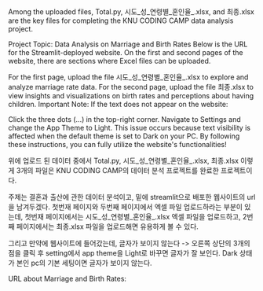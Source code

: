 <English Version>
Among the uploaded files, Total.py, 시도_성_연령별_혼인율_.xlsx, and 최종.xlsx are the key files for completing the KNU CODING CAMP data analysis project.

Project Topic: Data Analysis on Marriage and Birth Rates
Below is the URL for the Streamlit-deployed website. On the first and second pages of the website, there are sections where Excel files can be uploaded.

For the first page, upload the file 시도_성_연령별_혼인율_.xlsx to explore and analyze marriage rate data.
For the second page, upload the file 최종.xlsx to view insights and visualizations on birth rates and perceptions about having children.
Important Note:
If the text does not appear on the website:

Click the three dots (...) in the top-right corner.
Navigate to Settings and change the App Theme to Light.
This issue occurs because text visibility is affected when the default theme is set to Dark on your PC.
By following these instructions, you can fully utilize the website's functionalities!




<Korean Version>
위에 업로드 된 데이터 중에서 Total.py, 시도_성_연령별_혼인율_.xlsx, 최종.xlsx 이렇게 3개의 파일은 KNU CODING CAMP의 데이터 분석 프로젝트를 완료한 프로젝트이다. 

주제는 결혼과 출산에 관한 데이터 분석이고, 밑에 streamlit으로 배포한 웹사이트의 url을 남겨두겠다. 첫번재 페이지와 두번째 페이지에서 엑셀 파일 업로드하라는 부분이 있는데, 첫번재 페이지에서는 시도_성_연령별_혼인율_.xlsx 엑셀 파일을 업로드하고, 2번째 페이지에서는 최종.xlsx 파일을 업로드해면 유용하게 볼 수 있다.

그리고 만약에 웹사이트에 들어갔는데, 글자가 보이지 않는다 -> 오른쪽 상단의 3개의 점을 클릭 후 setting에서 app theme을 Light로 바꾸면 글자가 잘 보인다. Dark 상태가 본인 pc의 기본 세팅이면 글자가 보이지 않는다.


URL about Marriage and Birth Rates: 
